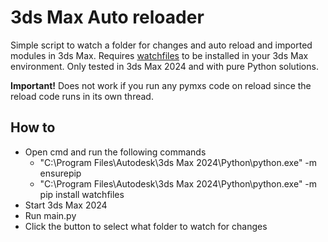 # 3ds Max Auto reloader

Simple script to watch a folder for changes and auto reload and imported modules in 3ds Max. Requires [watchfiles](https://github.com/samuelcolvin/watchfiles) to be installed in your 3ds Max environment. Only tested in 3ds Max 2024 and with pure Python solutions.

**Important!** Does not work if you run any pymxs code on reload since the reload code runs in its own thread.

## How to
* Open cmd and run the following commands
    * "C:\Program Files\Autodesk\3ds Max 2024\Python\python.exe" -m ensurepip
    * "C:\Program Files\Autodesk\3ds Max 2024\Python\python.exe" -m pip install watchfiles
* Start 3ds Max 2024
* Run main.py
* Click the button to select what folder to watch for changes
